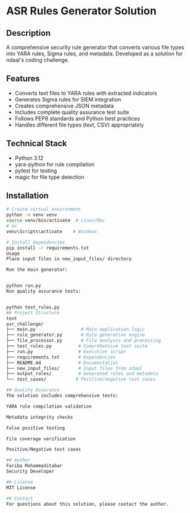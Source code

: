 # ASR Rules Generator Solution

## Description
A comprehensive security rule generator that converts various file types into YARA rules, Sigma rules, and metadata. Developed as a solution for ndaal's coding challenge.

## Features
- Converts text files to YARA rules with extracted indicators
- Generates Sigma rules for SIEM integration
- Creates comprehensive JSON metadata
- Includes complete quality assurance test suite
- Follows PEP8 standards and Python best practices
- Handles different file types (text, CSV) appropriately

## Technical Stack
- Python 3.12
- yara-python for rule compilation
- pytest for testing
- magic for file type detection

## Installation
```bash
# Create virtual environment
python -m venv venv
source venv/bin/activate  # Linux/Mac
# or
venv\Scripts\activate    # Windows

# Install dependencies
pip install -r requirements.txt
Usage
Place input files in new_input_files/ directory

Run the main generator:


python run.py
Run quality assurance tests:


python test_rules.py
## Project Structure
text
asr_challenge/
├── main.py                 # Main application logic
├── rule_generator.py       # Rule generation engine
├── file_processor.py       # File analysis and processing
├── test_rules.py          # Comprehensive test suite
├── run.py                 # Execution script
├── requirements.txt       # Dependencies
├── README.md              # Documentation
├── new_input_files/       # Input files from ndaal
├── output_rules/          # Generated rules and metadata
└── test_cases/           # Positive/negative test cases

## Quality Assurance
The solution includes comprehensive tests:

YARA rule compilation validation

Metadata integrity checks

False positive testing

File coverage verification

Positive/Negative test cases

## Author
Fariba Mohammaditabar
Security Developer

## License
MIT License

## Contact
For questions about this solution, please contact the author.
